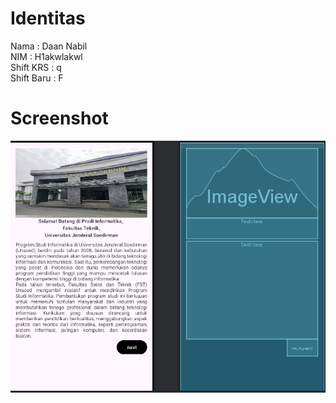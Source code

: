 # Identitas
Nama : Daan Nabil   
NIM : H1akwlakwl  
Shift KRS : q  
Shift Baru : F  

# Screenshot
![Gambar 1](./SS.png)